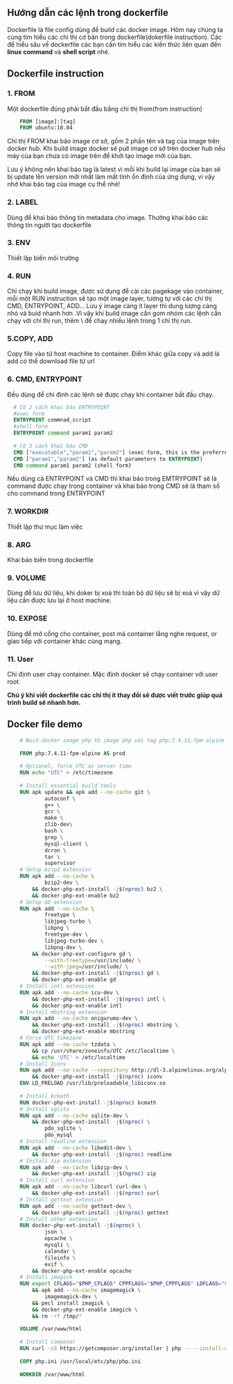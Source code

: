 ## Hướng dẫn các lệnh trong dockerfile
Dockerfile là file config dùng để build các docker image. Hôm nay chúng ta cùng tìm hiểu các chỉ thị cơ bản trong dockerfile(dokerfile instruction). Các để hiểu sâu về dockerfile các bạn cần tìm hiểu các kiến thức liên quan đến <b>linux command</b> và <b>shell script</b> nhé.

## Dockerfile instruction
### 1. FROM
Một dockerfile đúng phải bắt đầu bằng chỉ thị from(from instruction)

``` dockerfile
    FROM [image]:[tag]
    FROM ubuntu:18.04
```

Chỉ thị FROM khai báo image cơ sở, gồm 2 phần tên và tag của image trên docker hub. Khi build image docker sẽ pull image cơ sở trên docker hub nếu máy của bạn chưa có image trên để khởi tạo image mới của bạn.

Lưu ý không nên khai báo tag là latest vì mỗi khi build lại image của bạn sẽ bị update lên version mới nhất làm mất tính ổn định của ứng dụng, vì vậy nhớ khai báo tag của image cụ thể nhé!

### 2. LABEL
Dùng để khai báo thông tin metadata cho image. Thường khai báo các thông tin người tạo dockerfile

### 3. ENV
Thiết lập biến môi trường

### 4. RUN
Chỉ chạy khi build image, được sử dụng để cài các pagekage vào container, mỗi một RUN instruction sẽ tạo một image layer, tương tự với các chỉ thị CMD, ENTRYPOINT, ADD...
Lưu ý image càng ít layer thì dung lượng càng nhỏ và buid nhanh hơn .Vì vậy khi build image cần gom nhóm các lệnh cần chạy với chỉ thị run, thêm \ để chạy nhiều lệnh trong 1 chỉ thị run.

### 5.COPY, ADD
Copy file vào từ host machine to container. Điểm khác giữa copy và add là add có thể download file từ url

### 6. CMD, ENTRYPOINT
Đều dùng để chỉ định các lệnh sẽ được chạy khi container bắt đầu chạy.

``` dockerfile
  # Có 2 cách khai báo ENTRYPOINT
  #exec form
  ENTRYPOINT commnad_script
  #shell form
  ENTRYPOINT command param1 param2
  
  # Có 3 cách khai báo CMD
  CMD ["executable","param1","param2"] (exec form, this is the preferred form)
  CMD ["param1","param2"] (as default parameters to ENTRYPOINT)
  CMD command param1 param2 (shell form)
```
Nếu dùng cả ENTRYPOINT và CMD thì khai báo trong EMTRYPOINT sẽ là command được chạy trong container và khai báo trong CMD sẽ là tham số cho command trong ENTRYPOINT

### 7. WORKDIR
Thiết lập thư mục làm việc

### 8. ARG
Khai báo biến trong dockerfile

### 9. VOLUME
Dùng để lưu dữ liệu,  khi doker bị xoá thì toàn bộ dữ liệu sẽ bị xoá vì vậy dữ liệu cần được lưu lại ở host machine.

### 10. EXPOSE
Dùng để mở cổng cho container, post mà container lắng nghe request, or giao tiếp với container khác cùng mạng.

### 11. User
Chỉ định user chạy container. Mặc định docker sẽ chạy container với user root.

<b>Chú ý khi viết dockerfile các chỉ thị ít thay đổi sẽ được viết trước giúp quá trình build sẽ nhanh hơn.</b>

## Docker file demo

``` dockerfile
    # Buid docker image php từ image php với tag php:7.4.11-fpm-alpine
    
    FROM php:7.4.11-fpm-alpine AS prod
    
    # Optional, force UTC as server time
    RUN echo "UTC" > /etc/timezone
    
    # Install essential build tools
    RUN apk update && apk add --no-cache git \
            autoconf \
            g++ \
            gcc \
            make \
            zlib-dev\
            bash \
            grep \
            mysql-client \
            dcron \
            tar \
            supervisor
    # Setup bzip2 extension
    RUN apk add --no-cache \
            bzip2-dev \
        && docker-php-ext-install -j$(nproc) bz2 \
        && docker-php-ext-enable bz2
    # Setup GD extension
    RUN apk add --no-cache \
            freetype \
            libjpeg-turbo \
            libpng \
            freetype-dev \
            libjpeg-turbo-dev \
            libpng-dev \
        && docker-php-ext-configure gd \
            --with-freetype=/usr/include/ \
            --with-jpeg=/usr/include/ \
        && docker-php-ext-install -j$(nproc) gd \
        && docker-php-ext-enable gd
    # Install intl extension
    RUN apk add --no-cache icu-dev \
        && docker-php-ext-install -j$(nproc) intl \
        && docker-php-ext-enable intl
    # Install mbstring extension
    RUN apk add --no-cache oniguruma-dev \
        && docker-php-ext-install -j$(nproc) mbstring \
        && docker-php-ext-enable mbstring
    # Force UTC timezone
    RUN apk add --no-cache tzdata \
        && cp /usr/share/zoneinfo/UTC /etc/localtime \
        && echo 'UTC' > /etc/localtime
    # Install Iconv
    RUN apk add --no-cache --repository http://dl-3.alpinelinux.org/alpine/edge/testing gnu-libiconv --allow-untrusted \
        && docker-php-ext-install -j$(nproc) iconv
    ENV LD_PRELOAD /usr/lib/preloadable_libiconv.so
    
    # Install bcmath
    RUN docker-php-ext-install -j$(nproc) bcmath
    # Install sqlite
    RUN apk add --no-cache sqlite-dev \
        && docker-php-ext-install -j$(nproc) \
            pdo_sqlite \
            pdo_mysql
    # Install readline extension
    RUN apk add --no-cache libedit-dev \
        && docker-php-ext-install -j$(nproc) readline
    # Install zip extension
    RUN apk add --no-cache libzip-dev \
        && docker-php-ext-install -j$(nproc) zip
    # Install curl extension
    RUN apk add --no-cache libcurl curl-dev \
        && docker-php-ext-install -j$(nproc) curl
    # Install gettext extension
    RUN apk add --no-cache gettext-dev \
        && docker-php-ext-install -j$(nproc) gettext
    # Install other extension
    RUN docker-php-ext-install -j$(nproc) \
            json \
            opcache \
            mysqli \
            calendar \
            fileinfo \
            exif \
        && docker-php-ext-enable opcache
    # Install imagick
    RUN export CFLAGS="$PHP_CFLAGS" CPPFLAGS="$PHP_CPPFLAGS" LDFLAGS="$PHP_LDFLAGS" \
        && apk add --no-cache imagemagick \
            imagemagick-dev \
        && pecl install imagick \
        && docker-php-ext-enable imagick \
        && rm -rf /tmp/*
    
    VOLUME /var/www/html
    
    # Install composer
    RUN curl -sS https://getcomposer.org/installer | php -- --install-dir=/usr/local/bin --filename=composer --version=1.10.16
    
    COPY php.ini /usr/local/etc/php/php.ini
    
    WORKDIR /var/www/html
```




























